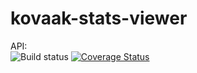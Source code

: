 # kovaak-stats-viewer

API:  
![Build status](https://api.travis-ci.com/ftsn/kovaak-stats-viewer.svg?branch=master) [![Coverage Status](https://coveralls.io/repos/github/ftsn/kovaak-stats-viewer/badge.svg?branch=master)](https://coveralls.io/github/ftsn/kovaak-stats-viewer?branch=master)  
